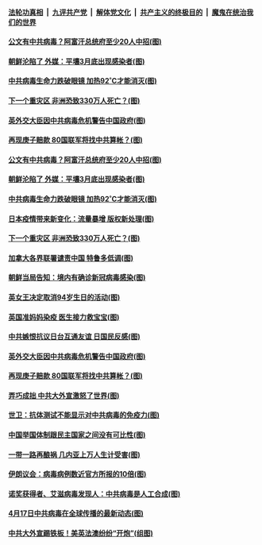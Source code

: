 ####  [法轮功真相](../../../../basic/blob/master/README.md?t=04191201) &nbsp;|&nbsp; [九评共产党](../../../../9ping.md/blob/master/README.md?t=04191201) &nbsp;|&nbsp; [解体党文化](../../../../jtdwh.md/blob/master/README.md?t=04191201)  &nbsp;|&nbsp; [共产主义的终极目的](../../../../gczydzjmd.md/blob/master/README.md?t=04191201) &nbsp;|&nbsp; [魔鬼在统治我们的世界](../../../../mgztzwmdsj.md/blob/master/README.md?t=04191201) 

#### [公文有中共病毒？阿富汗总统府至少20人中招(图)](../pages/p9/930306.md?t=04191201) 

#### [朝鲜沦陷了 外媒：平壤3月底出现感染者(图)](../pages/p9/930305.md?t=04191201) 

#### [中共病毒生命力跌破眼镜 加热92˚C才能消灭(图)](../pages/p9/930242.md?t=04191201) 

#### [下一个重灾区 非洲恐致330万人死亡？(图)](../pages/p9/930243.md?t=04191201) 

#### [英外交大臣因中共病毒危机警告中国政府(图)](../pages/p9/930256.md?t=04191201) 

#### [再现庚子赔款 80国联军将找中共算帐？(图)](../pages/p9/930210.md?t=04191201) 

#### [公文有中共病毒？阿富汗总统府至少20人中招(图)](../pages/p9/930306.md?t=04191201) 

#### [朝鲜沦陷了 外媒：平壤3月底出现感染者(图)](../pages/p9/930305.md?t=04191201) 

#### [中共病毒生命力跌破眼镜 加热92˚C才能消灭(图)](../pages/p9/930242.md?t=04191201) 

#### [日本疫情带来新变化：流量暴增 版权新处理(图)](../pages/p9/930272.md?t=04191201) 

#### [下一个重灾区 非洲恐致330万人死亡？(图)](../pages/p9/930243.md?t=04191201) 

#### [加拿大各界联署谴责中国 特鲁多低调(图)](../pages/p9/930299.md?t=04191201) 

#### [朝鲜当局告知：境内有确诊新冠病毒感染(图)](../pages/p9/930298.md?t=04191201) 

#### [英女王决定取消94岁生日的活动(图)](../pages/p9/930290.md?t=04191201) 

#### [英国准妈妈染疫 医生接力救宝宝(图)](../pages/p9/930263.md?t=04191201) 

#### [中共嫉恨抗议日台互通友谊 日国民反感(图)](../pages/p9/930259.md?t=04191201) 

#### [英外交大臣因中共病毒危机警告中国政府(图)](../pages/p9/930256.md?t=04191201) 

#### [再现庚子赔款 80国联军将找中共算帐？(图)](../pages/p9/930210.md?t=04191201) 

#### [弄巧成拙 中共大外宣激怒了世界(图)](../pages/p9/930146.md?t=04191201) 

#### [世卫：抗体测试不能显示对中共病毒的免疫力(图)](../pages/p9/930200.md?t=04191201) 

#### [中国举国体制跟民主国家之间没有可比性(图)](../pages/p9/930202.md?t=04191201) 

#### [一带一路再酿祸 几内亚上万人生计受害(图)](../pages/p9/930164.md?t=04191201) 

#### [伊朗议会：病毒病例数近官方所报的10倍(图)](../pages/p9/930186.md?t=04191201) 

#### [诺奖获得者、艾滋病毒发现人：中共病毒是人工合成(图)](../pages/p9/930174.md?t=04191201) 

#### [4月17日中共病毒在全球传播的最新动态(图)](../pages/p9/930172.md?t=04191201) 

#### [中共大外宣踢铁板！美英法澳纷纷“开炮”(组图)](../pages/p9/930140.md?t=04191201) 

